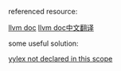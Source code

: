 referenced resource:

[llvm doc](https://llvm-tutorial-cn.readthedocs.io/en/latest/)
[llvm doc中文翻译](https://kaleidoscope-llvm-tutorial-zh-cn.readthedocs.io/zh_CN/latest/chapter-3.html#id9)


some useful solution:

[yylex not declared in this scope](https://stackoverflow.com/questions/38143828/yyparse-yylex-yyerror-was-not-declared-in-this-scope-flex-bison)
